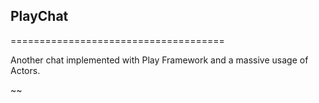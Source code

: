 ## PlayChat
=====================================

Another chat implemented with Play Framework and a massive usage of Actors.

~~